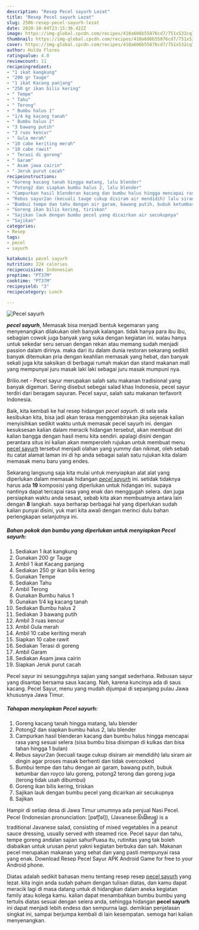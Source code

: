 ```yaml
---
description: "Resep Pecel sayurh Lezat"
title: "Resep Pecel sayurh Lezat"
slug: 2506-resep-pecel-sayurh-lezat
date: 2020-10-04T23:15:36.422Z
image: https://img-global.cpcdn.com/recipes/410a606b55876cd7/751x532cq70/pecel-sayurh-foto-resep-utama.jpg
thumbnail: https://img-global.cpcdn.com/recipes/410a606b55876cd7/751x532cq70/pecel-sayurh-foto-resep-utama.jpg
cover: https://img-global.cpcdn.com/recipes/410a606b55876cd7/751x532cq70/pecel-sayurh-foto-resep-utama.jpg
author: Hulda Flores
ratingvalue: 4.8
reviewcount: 11
recipeingredient:
- "1 ikat kangkung"
- "200 gr Tauge"
- "1 ikat Kacang panjang"
- "250 gr ikan bilis kering"
- " Tempe"
- " Tahu"
- " Terong"
- " Bumbu halus 1"
- "1/4 kg kacang tanah"
- " Bumbu halus 2"
- "3 bawang putih"
- "3 ruas kencur"
- " Gula merah"
- "10 cabe keriting merah"
- "10 cabe rawit"
- " Terasi di goreng"
- " Garam"
- " Asam jawa cairin"
- " Jeruk purut cacah"
recipeinstructions:
- "Goreng kacang tanah hingga matang, lalu blender"
- "Potong2 dan siapkan bumbu halus 2, lalu blender"
- "Campurkan hasil blenderan kacang dan bumbu halus hingga mencapai rasa yang sesuai selera (sisa bumbu bisa disimpan di kulkas dan bisa tahan hingga 1 bulan)"
- "Rebus sayur2an (kecuali tauge cukup disiram air mendidih) lalu siram air dingin agar proses masak berhenti dan tidak overcooked"
- "Bumbui tempe dan tahu dengan air garam, bawang putih, bubuk ketumbar dan royco lalu goreng, potong2 terong dan goreng juga (terong tidak usah dibumbui)"
- "Goreng ikan bilis kering, tiriskan"
- "Sajikan lauk dengan bumbu pecel yang dicairkan air secukupnya"
- "Sajikan"
categories:
- Resep
tags:
- pecel
- sayurh

katakunci: pecel sayurh 
nutrition: 224 calories
recipecuisine: Indonesian
preptime: "PT37M"
cooktime: "PT37M"
recipeyield: "3"
recipecategory: Lunch

---
```



![Pecel sayurh](https://img-global.cpcdn.com/recipes/410a606b55876cd7/751x532cq70/pecel-sayurh-foto-resep-utama.jpg)

<b><i>pecel sayurh</i></b>, Memasak bisa menjadi bentuk kegemaran yang menyenangkan dilakukan oleh banyak kalangan. tidak hanya para ibu ibu, sebagian cowok juga banyak yang suka dengan kegiatan ini. walau hanya untuk sekedar seru seruan dengan rekan atau memang sudah menjadi passion dalam dirinya. maka dari itu dalam dunia restoran sekarang sedikit banyak ditemukan pria dengan keahlian memasak yang hebat, dan banyak sekali juga kita saksikan di berbagai rumah makan dan stand makanan mall yang mempunyai juru masak laki laki sebagai juru masak mumpuni nya.

Brilio.net - Pecel sayur merupakan salah satu makanan tradisional yang banyak digemari. Sering disebut sebegai salad khas Indonesia, pecel sayur terdiri dari beragam sayuran. Pecel sayur, salah satu makanan terfavorit Indonesia.

Baik, kita kembali ke hal resep hidangan <i>pecel sayurh</i>. di sela sela kesibukan kita, bisa jadi akan terasa menggembirakan jika sejenak kalian menyisihkan sedikit waktu untuk memasak pecel sayurh ini. dengan kesuksesan kalian dalam meracik hidangan tersebut, akan membuat diri kalian bangga dengan hasil menu kita sendiri. apalagi disini dengan perantara situs ini kalian akan memperoleh rujukan untuk membuat menu <u>pecel sayurh</u> tersebut menjadi olahan yang yummy dan nikmat, oleh sebab itu catat alamat laman ini di hp anda sebagai salah satu rujukan kita dalam memasak menu baru yang endes.


Sekarang langsung saja kita mulai untuk menyiapkan alat alat yang diperlukan dalam memasak hidangan <u><i>pecel sayurh</i></u> ini. setidak tidaknya harus ada <b>19</b> komposisi yang diperlukan untuk hidangan ini. supaya nantinya dapat tercapai rasa yang enak dan menggugah selera. dan juga persiapkan waktu anda sesaat, sebab kita akan membuatnya antara lain dengan <b>8</b> langkah. saya berharap berbagai hal yang diperlukan sudah kalian punyai disini, yuk mari kita awali dengan merinci dulu bahan perlengkapan selanjutnya ini.

<!--inarticleads1-->

##### Bahan pokok dan bumbu yang diperlukan untuk menyiapkan Pecel sayurh:

1. Sediakan 1 ikat kangkung
1. Gunakan 200 gr Tauge
1. Ambil 1 ikat Kacang panjang
1. Sediakan 250 gr ikan bilis kering
1. Gunakan  Tempe
1. Sediakan  Tahu
1. Ambil  Terong
1. Gunakan  Bumbu halus 1
1. Gunakan 1/4 kg kacang tanah
1. Sediakan  Bumbu halus 2
1. Sediakan 3 bawang putih
1. Ambil 3 ruas kencur
1. Ambil  Gula merah
1. Ambil 10 cabe keriting merah
1. Siapkan 10 cabe rawit
1. Sediakan  Terasi di goreng
1. Ambil  Garam
1. Sediakan  Asam jawa cairin
1. Siapkan  Jeruk purut cacah


Pecel sayur ini sesungguhnya sajian yang sangat sederhana. Rebusan sayur yang disantap bersama saus kacang. Nah, karena kuncinya ada di saus kacang. Pecel Sayur, menu yang mudah dijumpai di sepanjang pulau Jawa khususnya Jawa Timur. 

<!--inarticleads2-->

##### Tahapan menyiapkan Pecel sayurh:

1. Goreng kacang tanah hingga matang, lalu blender
1. Potong2 dan siapkan bumbu halus 2, lalu blender
1. Campurkan hasil blenderan kacang dan bumbu halus hingga mencapai rasa yang sesuai selera (sisa bumbu bisa disimpan di kulkas dan bisa tahan hingga 1 bulan)
1. Rebus sayur2an (kecuali tauge cukup disiram air mendidih) lalu siram air dingin agar proses masak berhenti dan tidak overcooked
1. Bumbui tempe dan tahu dengan air garam, bawang putih, bubuk ketumbar dan royco lalu goreng, potong2 terong dan goreng juga (terong tidak usah dibumbui)
1. Goreng ikan bilis kering, tiriskan
1. Sajikan lauk dengan bumbu pecel yang dicairkan air secukupnya
1. Sajikan


Hampir di setiap desa di Jawa Timur umumnya ada penjual Nasi Pecel. Pecel (Indonesian pronunciation: [pət͡ʃəl]), (Javanese:ꦥꦼꦕꦼꦭ꧀) is a traditional Javanese salad, consisting of mixed vegetables in a peanut sauce dressing, usually served with steamed rice. Pecel sayur dan tahu, tempe goreng andalan sajian sahurPuasa itu, rutinitas yang tak boleh diabaikan untuk urusan perut yakni kegiatan berbuka dan sah. Makanan pecel merupakan makanan yang sehat dan yang pasti mempunyai rasa yang enak. Download Resep Pecel Sayur APK Android Game for free to your Android phone. 

Diatas adalah sedikit bahasan menu tentang resep resep <u>pecel sayurh</u> yang lezat. kita ingin anda sudah paham dengan tulisan diatas, dan kamu dapat meracik lagi di masa datang untuk di hidangkan dalam aneka kegiatan family atau kolega kamu. kalian dapat menambahkan bumbu bumbu yang tertulis diatas sesuai dengan selera anda, sehingga hidangan <b>pecel sayurh</b> ini dapat menjadi lebih endess dan sempurna lagi. demikian penjelasan singkat ini, sampai berjumpa kembali di lain kesempatan. semoga hari kalian menyenangkan.
